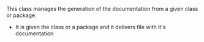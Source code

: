 This class manages the generation of the documentation
from a given class or package.

- It is given the class or a package and it delivers file with it's documentation
